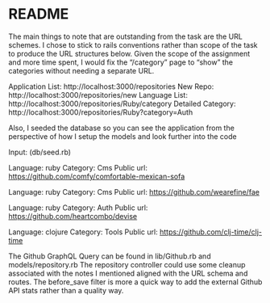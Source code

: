 # README

The main things to note that are outstanding from the task are the URL schemes. I chose to stick to rails conventions rather than scope of the task to produce the URL structures below. Given the scope of the assignment and more time spent, I would fix the “/category” page to “show” the categories without needing a separate URL. 

Application List: http://localhost:3000/repositories
New Repo: http://localhost:3000/repositories/new
Language List: http://localhost:3000/repositories/Ruby/category
Detailed Category: http://localhost:3000/repositories/Ruby?category=Auth

Also, I seeded the database so you can see the application from the perspective of how I setup the models and look further into the code

Input: (db/seed.rb) 

Language: ruby
Category: Cms
Public url: https://github.com/comfy/comfortable-mexican-sofa

Language: ruby
Category: Cms
Public url: https://github.com/wearefine/fae

Language: ruby
Category: Auth
Public url: https://github.com/heartcombo/devise

Language: clojure
Category: Tools
Public url: https://github.com/clj-time/clj-time

The Github GraphQL Query can be found in lib/Github.rb and models/repository.rb
The repository controller could use some cleanup associated with the notes I mentioned aligned with the URL schema and routes.
The before_save filter is more a quick way to add the external Github API stats rather than a quality way.
